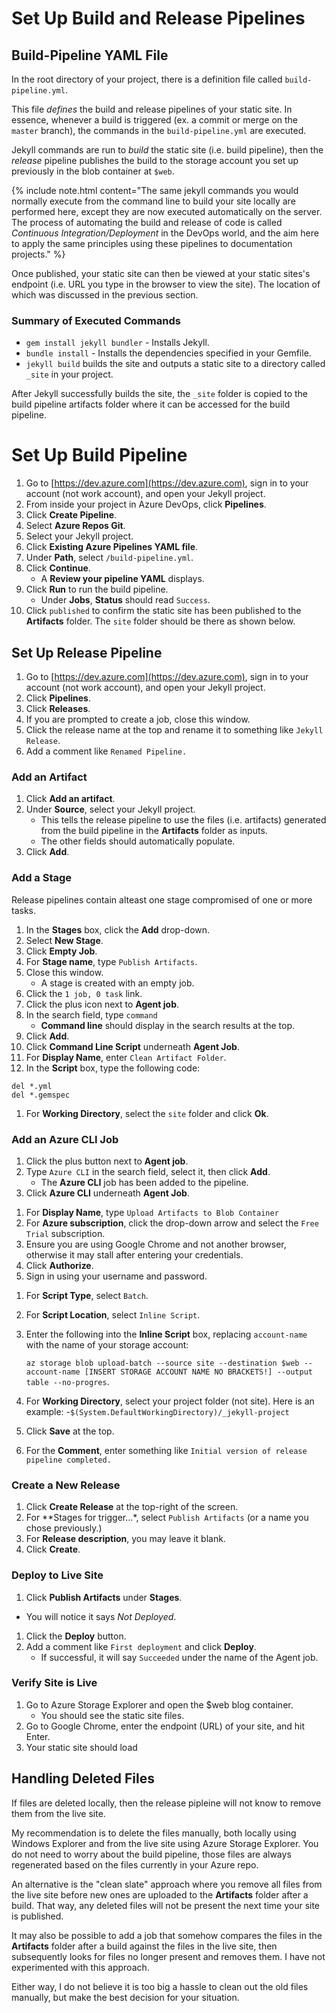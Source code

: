 # Set Up Build and Release Pipelines

## Build-Pipeline YAML File
 In the root directory of your project, there is a definition file called `build-pipeline.yml`.

 <!-- Insert screenshot? -->
 
 This file *defines* the build and release pipelines of your static site. In essence, whenever a build is triggered (ex. a commit or merge on the `master` branch), the commands in the `build-pipeline.yml` are executed.
 
 Jekyll commands are run to *build* the static site (i.e. build pipeline), then the *release* pipeline publishes the build to the storage account you set up previously in the blob container at `$web`. 

<!-- Info or tip.. -->
{% include note.html content="The same jekyll commands you would normally execute from the command line to build your site locally are performed here, except they are now executed automatically on the server. The process of automating the build and release of code is called *Continuous Integration/Deployment* in the DevOps world, and the aim here to apply the same principles using these pipelines to documentation projects." %}

 Once published, your static site can then be viewed at your static sites's endpoint (i.e. URL you type in the browser to view the site). The location of which was discussed in the previous section.

<!-- https://docs.microsoft.com/en-us/azure/devops/pipelines/ecosystems/ruby?view=azure-devops Good resource for Ruby apps!-->
### Summary of Executed Commands

- `gem install jekyll bundler` - Installs Jekyll.
- `bundle install` - Installs the dependencies specified in your Gemfile.
- `jekyll build` builds the site and outputs a static site to a directory called `_site` in your project.

After Jekyll successfully builds the site, the `_site` folder is copied to the build pipeline artifacts folder where it can be accessed for the build pipeline.

<!-- What happens in the Release pipeline? -->

<!-- Dont use quotes, use italics for emphasis. Use ex. for examples, i.e. for in other words, and use code snippet for file names. Bold for onscreen buttons, etc. -->
# Set Up Build Pipeline
1. Go to [https://dev.azure.com](https://dev.azure.com), sign in to your account (not work account), and open your Jekyll project.
1. From inside your project in Azure DevOps, click **Pipelines**.
1. Click **Create Pipeline**.
1. Select **Azure Repos Git**.
1. Select your Jekyll project.
1. Click **Existing Azure Pipelines YAML file**.
1. Under **Path**, select `/build-pipeline.yml`.
1. Click **Continue**.
   - A **Review your pipeline YAML** displays.
1. Click **Run** to run the build pipeline.
   - Under **Jobs**, **Status** should read `Success`.
1. Click `published` to confirm the static site has been published to the **Artifacts** folder. The `site` folder should be there as shown below.<!-- Elaborate on this. Also, show screenshot -->
<!-- Continue to Azure Storage Explorer to do a test upload, cannot figure this out -->
## Set Up Release Pipeline
1. Go to [https://dev.azure.com](https://dev.azure.com), sign in to your account (not work account), and open your Jekyll project.
1. Click **Pipelines**.
1. Click **Releases**.
1. If you are prompted to create a job, close this window.
1. Click the release name at the top and rename it to something like `Jekyll Release`.
1. Add a comment like `Renamed Pipeline.`

### Add an Artifact
1. Click **Add an artifact**.
1. Under **Source**, select your Jekyll project.
   - This tells the release pipeline to use the files (i.e. artifacts) generated from the build pipeline in the **Artifacts** folder as inputs.
   - The other fields should automatically populate.
1. Click **Add**.

### Add a Stage
Release pipelines contain alteast one stage compromised of one or more tasks.

1. In the **Stages** box, click the **Add** drop-down.
1. Select **New Stage**.
1. Click **Empty Job**.
1. For **Stage name**, type `Publish Artifacts`.
1. Close this window.
   - A stage is created with an empty job.
1. Click the `1 job, 0 task` link.
1. Click the plus icon next to **Agent job**.
1. In the search field, type `command`
   - **Command line** should display in the search results at the top.
1. Click **Add**.
1. Click **Command Line Script** underneath **Agent Job**.
1. For **Display Name**, enter `Clean Artifact Folder`.
1. In the **Script** box, type the following code:

<!-- See if there is snytax highlighting in output, bash causing
problems -->
```
del *.yml
del *.gemspec
````
1. For **Working Directory**, select the `site` folder and click **Ok**.

### Add an Azure CLI Job
1. Click the plus button next to **Agent job**.
1. Type `Azure CLI` in the search field, select it, then click **Add**.
   - The **Azure CLI** job has been added to the pipeline.
1. Click **Azure CLI** underneath **Agent Job**.
<!-- It cost 30 dollars to create the storage container and post files there -->
1. For **Display Name**, type `Upload Artifacts to Blob Container` 
1. For **Azure subscription**, click the drop-down arrow and select the `Free Trial` subscription.
1. Ensure you are using Google Chrome and not another browser, otherwise it may stall after entering your credentials.
1. Click **Authorize**.
1. Sign in using your username and password.
<!-- Need to get Hail to verify you are doing the most secure thing -->
1. For **Script Type**, select `Batch`.
1. For **Script Location**, select `Inline Script`.
1. Enter the following into the **Inline Script** box, replacing `account-name` with the name of your storage account: 

   `az storage blob upload-batch --source site --destination $web --account-name [INSERT STORAGE ACCOUNT NAME NO BRACKETS!] --output table --no-progres`.
1. For **Working Directory**, select your project folder (not site). Here is an example:
   -`$(System.DefaultWorkingDirectory)/_jekyll-project`
1. Click **Save** at the top.
1. For the **Comment**, enter something like `Initial version of release pipeline completed.`

### Create a New Release
1. Click **Create Release** at the top-right of the screen.
1. For **Stages for trigger...*, select `Publish Artifacts` (or a name you chose previously.)
1. For **Release description**, you may leave it blank.
1. Click **Create**.

### Deploy to Live Site
1. Click **Publish Artifacts** under **Stages**. 
  - You will notice it says *Not Deployed*.
1. Click the **Deploy** button.
1. Add a comment like `First deployment` and click **Deploy**.
   - If successful, it will say `Succeeded` under the name of the Agent job.

### Verify Site is Live
1. Go to Azure Storage Explorer and open the $web blog container.
   - You should see the static site files.
1. Go to Google Chrome, enter the endpoint (URL) of your site, and hit Enter.
1. Your static site should load




<!-- Idea! DO that Azure popup for context help. You access it by clicking help on the Pipelines page.-->
<!-- Setup Jenkinds with Github pages idea -->

## Handling Deleted Files
If files are deleted locally, then the release pipleine will not know to remove them from the live site.

My recommendation is to delete the files manually, both locally using Windows Explorer <!-- What about mac --> and from the live site using Azure Storage Explorer. You do not need to worry about the build pipeline, those files are always regenerated based on the files currently in your Azure repo.

An alternative is the "clean slate" approach where you remove all files from the live site before new ones are uploaded to the **Artifacts** folder after a build. That way, any deleted files will not be present the next time your site is published.

It may also be possible to add a job that somehow compares the files in the **Artifacts** folder after a build against the files in the live site, then subsequently looks for files no longer present and removes them. I have not experimented with this approach.

Either way, I do not believe it is too big a hassle to clean out the old files manually, but make the best decision for your situation.
